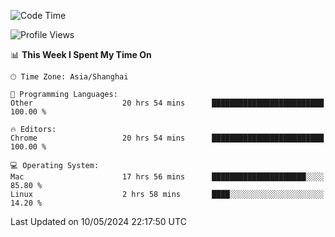 <!--START_SECTION:waka-->
![Code Time](http://img.shields.io/badge/Code%20Time-2%2C235%20hrs%2019%20mins-blue)

![Profile Views](http://img.shields.io/badge/Profile%20Views-0-blue)

📊 **This Week I Spent My Time On** 

```text
🕑︎ Time Zone: Asia/Shanghai

💬 Programming Languages: 
Other                    20 hrs 54 mins      █████████████████████████   100.00 % 

🔥 Editors: 
Chrome                   20 hrs 54 mins      █████████████████████████   100.00 % 

💻 Operating System: 
Mac                      17 hrs 56 mins      █████████████████████░░░░   85.80 % 
Linux                    2 hrs 58 mins       ████░░░░░░░░░░░░░░░░░░░░░   14.20 % 
```


 Last Updated on 10/05/2024 22:17:50 UTC
<!--END_SECTION:waka-->